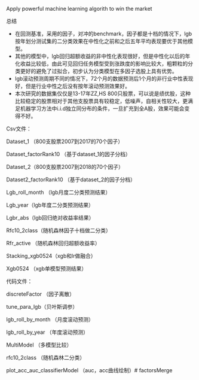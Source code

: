 Apply powerful machine learning algorith to win the market

总结
- 在回测基准，采用的因子，对冲的benchmark，因子都是十档的情况下，lgb按年划分测试集的二分类效果在中性化之前和之后五年平均表现要优于其他模型。
- 其他的模型中，lgb回归超额收益的非中性化表现很好，但是中性化以后的年化收益比较低，由此可见回归任务模型受到涨跌度的影响比较大，粗颗粒的分类更好的避免了过拟合，初步认为分类模型在多因子选股上具有优势。
-  lgb滚动预测周期不同的情况下，72个月的数据预测后1个月的非行业中性表现好，但是行业中性之后没有按年滚动预测效果好。
- 本次研究的数据集仅仅是13-17年ZZ,HS 800只股票，可以说是绩优股，这种比较稳定的股票相对于其他支股票具有较稳定，低噪声，自相关性较大，更满足机器学习方法中i.i.d独立同分布的条件，一旦扩充到全A股，效果可能会变得不好。

Csv文件：

Dataset_1 （800支股票2007到2017的70个因子）

Dataset_factorRank10 （基于dataset_1的因子分档）

Dataset_2（800支股票2007到2018的70个因子）

Dataset2_factorRank10 （基于dataset_2的因子分档）

Lgb_roll_month （lgb月度二分类预测结果）

Lgb_year（lgb年度二分类预测结果）

Lgbr_abs（lgb回归绝对收益率结果）

Rfc10_2class（随机森林因子十档做二分类）

Rfr_active （随机森林回归超额收益率）

Stacking_xgb0524（xgb和lr做融合）

Xgb0524 （xgb单模型预测结果）

代码文件：

discreteFactor  （因子离散）

tune_para_lgb（贝叶斯调参）

lgb_roll_by_month （月度滚动预测）

lgb_roll_by_year （年度滚动预测）

MultiModel （多模型比较）

rfc10_2class （随机森林二分类）

plot_acc_auc_classifierModel （auc，acc曲线绘制）# factorsMerge


